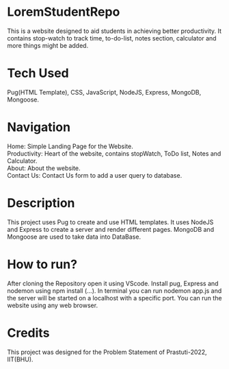 # LoremStudentRepo
This is a website designed to aid students in achieving better productivity. It contains stop-watch to track time, to-do-list, notes section, calculator and more things might be added.

# Tech Used
Pug(HTML Template), CSS, JavaScript, NodeJS, Express, MongoDB, Mongoose.

# Navigation
Home: Simple Landing Page for the Website.\
Productivity: Heart of the website, contains stopWatch, ToDo list, Notes and Calculator.\
About: About the website.\
Contact Us: Contact Us form to add a user query to database.

# Description
This project uses Pug to create and use HTML templates. It uses NodeJS and Express to create a server and render different pages. MongoDB and Mongoose are used to take data into DataBase.

# How to run?
After cloning the Repository open it using VScode. Install pug, Express and nodemon using npm install (...). In terminal you can run nodemon app.js and the server will be started on a localhost with a specific port. You can run the website using any web browser.

# Credits
This project was designed for the Problem Statement of Prastuti-2022, IIT(BHU).
